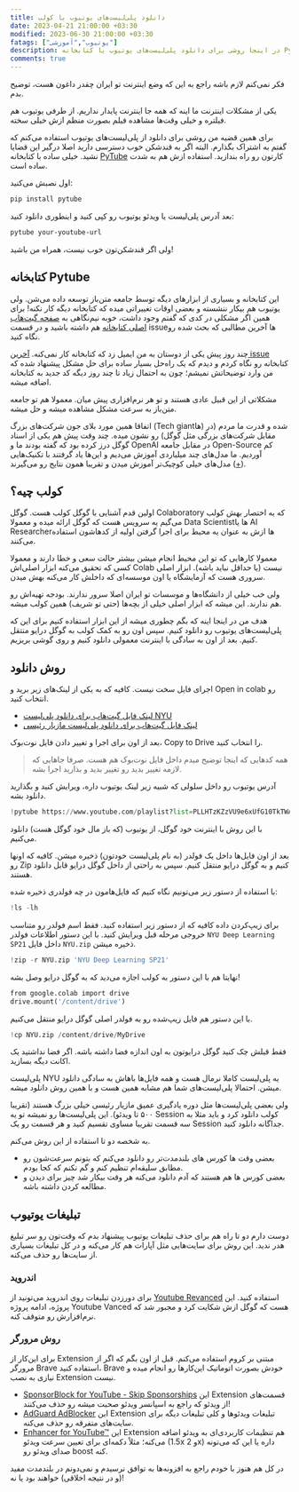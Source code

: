 ```yaml
---
title: دانلود پلی‌لیست‌های یوتیوب با کولب
date: 2023-04-21 21:00:00 +03:30
modified: 2023-06-30 21:00:00 +03:30
fatags: ["یوتیوب","آموزشی"]
description: در اینجا روشی برای دانلود پلی‌لیست‌های یوتیوب با کتابخانه Pytube معرفی می‌کنم. 
comments: true
---
```


فکر نمی‌کنم لازم باشه راجع به این که وضع اینترنت تو ایران چقدر داغون هست، توضیح بدم. 

یکی از مشکلات اینترنت ما اینه که همه جا اینترنت پایدار نداریم. از طرفی یوتیوب هم فیلتره و خیلی وقت‌ها مشاهده فیلم بصورت منظم ازش خیلی سخته. 

برای همین قضیه من روشی برای دانلود از پلی‌لیست‌های یوتیوب استفاده می‌کنم که گفتم به اشتراک بگذارم. البته اگر به قندشکن خوب دسترسی دارید اصلا درگیر این قضایا نشید. خیلی ساده با کتابخانه [PyTube](https://pytube.io/en/latest/) کارتون رو راه بندازید. استفاده ازش هم به شدت ساده است. 

اول نصبش می‌کنید:
```bash
pip install pytube
```
بعد آدرس پلی‌لیست یا ویدئو یوتیوب رو کپی کنید و اینطوری دانلود کنید:
```bash
pytube your-youtube-url
```

ولی اگر قندشکن‌تون خوب نیست، همراه من باشید! 

## کتابخانه Pytube
این کتابخانه و بسیاری از ابزارهای دیگه توسط جامعه متن‌باز توسعه داده می‌شن. ولی یوتیوب هم بیکار ننشسته و بعضی اوقات تغییراتی میده که کتابخانه دیگه کار نکنه! برای همین اگر مشکلی در کدی که گفتم وجود داشت، خوبه نیم‌نگاهی به [صفحه گیت‌هاب اصلی کتابخانه](https://github.com/pytube/pytube) هم داشته باشید و در قسمت issueها آخرین مطالبی که بحث شده رو نگاه کنید. 

چند روز پیش یکی از دوستان به من ایمیل زد که کتابخانه کار نمی‌کنه. [آخرین issue](https://github.com/pytube/pytube/issues/1684) کتابخانه رو نگاه کردم و دیدم که یک راه‌حل بسیار ساده برای حل مشکل پیشنهاد شده که من وارد توضیحاتش نمیشم؛ چون به احتمال زیاد تا چند روز دیگه کد جدید به کتابخانه اضافه میشه. 

مشکلاتی از این قبیل عادی هستند و تو هر نرم‌افزاری پیش میان. معمولا هم تو جامعه متن‌باز به سرعت مشکل مشاهده میشه و حل میشه. 

اتفاقا همین مورد بلای جون شرکت‌های بزرگ (Tech giantها) شده و قدرت ما مردم (در مقابل شرکت‌های بزرگی مثل گوگل) رو نشون میده. چند وقت پیش هم یکی از اسناد گوگل درز کرده بود که گفته بودند ما و OpenAI در مقابل جامعه Open-Source کم آوردیم. ما مدل‌های چند میلیاردی آموزش می‌دیم و این‌ها یاد گرفتند با تکنیک‌هایی مدل‌های خیلی کوچیک‌تر آموزش میدن و تقریبا همون نتایج رو می‌گیرند ([+](https://www.theguardian.com/technology/2023/may/05/google-engineer-open-source-technology-ai-openai-chatgpt)).

## کولب چیه؟
اولین قدم آشنایی با گوگل کولب هست. گوگل Colaboratory که به اختصار بهش کولب می‌گیم یه سرویس هست که گوگل ارائه میده و معمولا Data Scientistها یا AI Researcherها ازش به عنوان یه محیط برای اجرا گرفتن اولیه از کدهاشون استفاده می‌کنند. 

معمولا کارهایی که تو این محیط انجام میشن بیشتر حالت سعی و خطا دارند و معمولا کسی که تحقیق می‌کنه ابزار اصلی‌اش Colab نیست (یا حداقل نباید باشه). ابزار اصلی سروری هست که آزمایشگاه یا اون موسسه‌ای که داخلش کار می‌کنه بهش میدن.

ولی خب خیلی از دانشگاه‌ها و موسسات تو ایران اصلا سرور ندارند. بودجه تهیه‌اش رو هم ندارند. این میشه که ابزار اصلی خیلی از بچه‌ها (حتی تو شریف) همین کولب میشه. 

هدف من در اینجا اینه که بگم چطوری میشه از این ابزار استفاده کنیم برای این که پلی‌لیست‌های یوتیوب رو دانلود کنیم. سپس اون رو به کمک کولب به گوگل‌ درایو منتقل کنیم. بعد از اون به سادگی با اینترنت معمولی دانلود کنیم و روی گوشی بریزیم.

## روش دانلود
اجرای فایل سخت نیست. کافیه که به یکی از لینک‌های زیر برید و Open in colab رو انتخاب کنید. 

- [لینک فایل گیت‌هاب برای دانلود پلی‌لیست NYU ](https://github.com/pourmand1376/Notebooks/blob/main/DownloadNYUDeepLearning.ipynb)
- [لینک فایل گیت‌هاب برای دانلود پلی‌لیست مازیار رئیسی ](https://github.com/pourmand1376/Notebooks/blob/main/DownloadMaziar.ipynb)

بعد از اون برای اجرا و تغییر دادن فایل نوت‌بوک، Copy to Drive را انتخاب کنید. 

> همه کدهایی که اینجا توضیح میدم داخل فایل نوت‌بوک هم هست. صرفا جاهایی که لازمه تغییر بدید رو تغییر بدید و بذارید اجرا بشه. 

آدرس یوتیوب رو داخل سلولی که شبیه زیر لینک یوتیوب داره، ویرایش کنید و بگذارید دانلود بشه.
```python
!pytube https://www.youtube.com/playlist?list=PLLHTzKZzVU9e6xUfG10TkTWApKSZCzuBI
```

با این روش با اینترنت خود گوگل، از یوتیوب (که باز مال خود گوگل هست) دانلود می‌کنیم. 

بعد از اون فایل‌ها داخل یک فولدر (به نام پلی‌لیست خودتون) ذخیره میشن. کافیه که اونها رو Zip کنیم و به گوگل درایو منتقل کنیم. سپس به راحتی از داخل گوگل درایو قابل دانلود هستند. 

با استفاده از دستور زیر می‌تونیم نگاه کنیم که فایل‌هامون در چه فولدری ذخیره شده:
```python
!ls -lh
```

برای زیپ‌کردن داده کافیه که از دستور زیر استفاده کنید. فقط اسم فولدر رو متناسب خروجی مرحله قبل ویرایش کنید. با این دستور اطلاعات فولدر `NYU Deep Learning SP21` داخل فایل `NYU.zip` ذخیره میشن. 

```python
!zip -r NYU.zip 'NYU Deep Learning SP21'
```
نهایتا هم با این دستور به کولب اجازه می‌دید که به گوگل درایو وصل بشه!
```python
from google.colab import drive
drive.mount('/content/drive')
```

با این دستور هم فایل زیپ‌شده رو به فولدر اصلی گوگل درایو منتقل می‌کنیم.
```python
!cp NYU.zip /content/drive/MyDrive
```

فقط قبلش چک کنید گوگل درایو‌تون به اون اندازه فضا داشته باشه. اگر فضا نداشتید یک اکانت دیگه بسازید. 

پلی‌لیست NYU یه پلی‌لیست کاملا نرمال هست و همه فایل‌ها باهاش به سادگی دانلود میشن. احتمالا پلی‌لیست‌های شما هم مشابه همین هست و با همین روش دانلود میشه. 

ولی بعضی پلی‌لیست‌ها مثل دوره یادگیری عمیق مازیار رئیسی خیلی بزرگ هستند (تقریبا ۵۰۰ تا ویدئو). این پلی‌لیست‌ها رو نمیشه تو یه Session کولب دانلود کرد و باید مثلا به سه قسمت تقریبا مساوی تقسیم کنید و هر قسمت رو یک Session جداگانه دانلود کنید. 

به شخصه دو تا استفاده از این روش می‌کنم. 
- بعضی وقت ها کورس های بلندمدت‌تر رو دانلود می‌کنم که بتونم سرعت‌شون رو مطابق سلیقه‌ام تنظیم کنم و گم نکنم که کجا بودم. 
- بعضی کورس ها هم هستند که آدم دانلود می‌کنه هر وقت بیکار شد چیز برای دیدن و مطالعه کردن داشته باشه. 


## تبلیغات یوتیوب
دوست دارم دو تا راه هم برای حذف تبلیغات یوتیوب پیشنهاد بدم که وقت‌تون رو سر تبلیغ هدر ندید. این روش برای سایت‌هایی مثل آپارات هم کار می‌کنه و در کل تبلیغات بسیاری از سایت‌ها رو حذف می‌کنه. 

### اندروید
برای دورزدن تبلیغات روی اندروید می‌تونید از [Youtube Revanced](https://revanced.net/) استفاده کنید. این پروژه، ادامه پروژه Youtube Vanced هست که گوگل ازش شکایت کرد و مجبور شد که نرم‌افزارش رو متوقف کنه. 

### روش مرورگر
برای این‌کار از Extension مبتنی بر کروم استفاده می‌کنم. قبل از اون بگم که اگر از مرورگر Brave استفاده کنید، Brave خودش بصورت اتوماتیک این‌کارها رو انجام میده و نیازی به نصب Extension نیست. 

- [SponsorBlock for YouTube - Skip Sponsorships](https://chrome.google.com/webstore/detail/sponsorblock-for-youtube/mnjggcdmjocbbbhaepdhchncahnbgone)
این Extension قسمت‌های از ویدئو که راجع به اسپانسر ویدئو صحبت میشه رو حذف می‌کنند! 
- [AdGuard AdBlocker](https://chrome.google.com/webstore/detail/adguard-adblocker/bgnkhhnnamicmpeenaelnjfhikgbkllg)
این Extension تبلیغات ویدئوها و کلی تبلیغات دیگه برای سایت‌های متفرقه رو حذف می‌کنه. 
- [Enhancer for YouTube™](https://chrome.google.com/webstore/detail/enhancer-for-youtube/ponfpcnoihfmfllpaingbgckeeldkhle)
این Extension هم تنظیمات کاربردی‌ای به ویدئو اضافه می‌کنه؛ مثلاً دکمه‌ای برای تعیین سرعت ویدئو (1.5x و 2x) داره یا این که می‌تونه صدای ویدئو رو boost کنه.

در کل هم هنوز با خودم راجع به افزونه‌ها به توافق نرسیدم و نمی‌دونم در بلندمدت مفید (و در نتیجه اخلاقی) خواهند بود یا نه! 